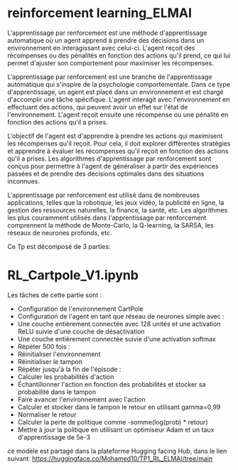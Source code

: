 # reinforcement learning_ELMAI

L'apprentissage par renforcement est une méthode d'apprentissage automatique où un agent apprend à prendre des décisions dans un environnement en interagissant avec celui-ci. L'agent reçoit des récompenses ou des pénalités en fonction des actions qu'il prend, ce qui lui permet d'ajuster son comportement pour maximiser les récompenses.

L'apprentissage par renforcement est une branche de l'apprentissage automatique qui s'inspire de la psychologie comportementale. Dans ce type d'apprentissage, un agent est placé dans un environnement et est chargé d'accomplir une tâche spécifique. L'agent interagit avec l'environnement en effectuant des actions, qui peuvent avoir un effet sur l'état de l'environnement. L'agent reçoit ensuite une récompense ou une pénalité en fonction des actions qu'il a prises.

L'objectif de l'agent est d'apprendre à prendre les actions qui maximisent les récompenses qu'il reçoit. Pour cela, il doit explorer différentes stratégies et apprendre à évaluer les récompenses qu'il reçoit en fonction des actions qu'il a prises. Les algorithmes d'apprentissage par renforcement sont conçus pour permettre à l'agent de généraliser à partir des expériences passées et de prendre des décisions optimales dans des situations inconnues.

L'apprentissage par renforcement est utilisé dans de nombreuses applications, telles que la robotique, les jeux vidéo, la publicité en ligne, la gestion des ressources naturelles, la finance, la santé, etc. Les algorithmes les plus couramment utilisés dans l'apprentissage par renforcement comprennent la méthode de Monte-Carlo, la Q-learning, la SARSA, les réseaux de neurones profonds, etc.

Ce Tp est décomposé de 3 parties:

# RL_Cartpole_V1.ipynb
 Les tâches de cette partie sont :

- Configuration de  l'environnement CartPole
-  Configuration de l'agent en tant que réseau de neurones simple avec :
  - Une couche entièrement connectée avec 128 unités et une activation ReLU suivie d'une couche de désactivation
  - Une couche entièrement connectée suivie d'une activation softmax
- Répéter 500 fois :
- Réinitialiser l'environnement
- Réinitialiser le tampon
- Répéter jusqu'à la fin de l'épisode :
- Calculer les probabilités d'action
- Échantillonner l'action en fonction des probabilités et stocker sa probabilité dans le tampon
- Faire avancer l'environnement avec l'action
- Calculer et stocker dans le tampon le retour en utilisant gamma=0,99
- Normaliser le retour
- Calculer la perte de politique comme -somme(log(prob) * retour)
- Mettre à jour la politique en utilisant un optimiseur Adam et un taux d'apprentissage de 5e-3

ce modèle est partagé dans la plateforme Hugging facing Hub, dans le lien suivant: https://huggingface.co/Mohamed10/TP1_RL_ELMAI/tree/main